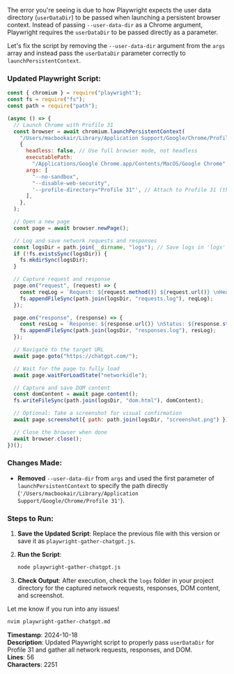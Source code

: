 The error you're seeing is due to how Playwright expects the user data directory (`userDataDir`) to be passed when launching a persistent browser context. Instead of passing `--user-data-dir` as a Chrome argument, Playwright requires the `userDataDir` to be passed directly as a parameter.

Let's fix the script by removing the `--user-data-dir` argument from the `args` array and instead pass the `userDataDir` parameter correctly to `launchPersistentContext`.

### Updated Playwright Script:

```javascript
const { chromium } = require("playwright");
const fs = require("fs");
const path = require("path");

(async () => {
  // Launch Chrome with Profile 31
  const browser = await chromium.launchPersistentContext(
    "/Users/macbookair/Library/Application Support/Google/Chrome/Profile 31", // This is the user data directory for Profile 31
    {
      headless: false, // Use full browser mode, not headless
      executablePath:
        "/Applications/Google Chrome.app/Contents/MacOS/Google Chrome", // Path to Chrome executable
      args: [
        "--no-sandbox",
        "--disable-web-security",
        '--profile-directory="Profile 31"', // Attach to Profile 31 (this remains)
      ],
    },
  );

  // Open a new page
  const page = await browser.newPage();

  // Log and save network requests and responses
  const logsDir = path.join(__dirname, "logs"); // Save logs in 'logs' directory
  if (!fs.existsSync(logsDir)) {
    fs.mkdirSync(logsDir);
  }

  // Capture request and response
  page.on("request", (request) => {
    const reqLog = `Request: ${request.method()} ${request.url()} \nHeaders: ${JSON.stringify(request.headers())}\n`;
    fs.appendFileSync(path.join(logsDir, "requests.log"), reqLog);
  });

  page.on("response", (response) => {
    const resLog = `Response: ${response.url()} \nStatus: ${response.status()} \nHeaders: ${JSON.stringify(response.headers())}\n`;
    fs.appendFileSync(path.join(logsDir, "responses.log"), resLog);
  });

  // Navigate to the target URL
  await page.goto("https://chatgpt.com/");

  // Wait for the page to fully load
  await page.waitForLoadState("networkidle");

  // Capture and save DOM content
  const domContent = await page.content();
  fs.writeFileSync(path.join(logsDir, "dom.html"), domContent);

  // Optional: Take a screenshot for visual confirmation
  await page.screenshot({ path: path.join(logsDir, "screenshot.png") });

  // Close the browser when done
  await browser.close();
})();
```

### Changes Made:

- **Removed** `--user-data-dir` from `args` and used the first parameter of `launchPersistentContext` to specify the path directly (`'/Users/macbookair/Library/Application Support/Google/Chrome/Profile 31'`).

### Steps to Run:

1. **Save the Updated Script**:
   Replace the previous file with this version or save it as `playwright-gather-chatgpt.js`.

2. **Run the Script**:

   ```bash
   node playwright-gather-chatgpt.js
   ```

3. **Check Output**:
   After execution, check the `logs` folder in your project directory for the captured network requests, responses, DOM content, and screenshot.

Let me know if you run into any issues!

```bash
nvim playwright-gather-chatgpt.md
```

**Timestamp**: 2024-10-18  
**Description**: Updated Playwright script to properly pass `userDataDir` for Profile 31 and gather all network requests, responses, and DOM.  
**Lines**: 56  
**Characters**: 2251
